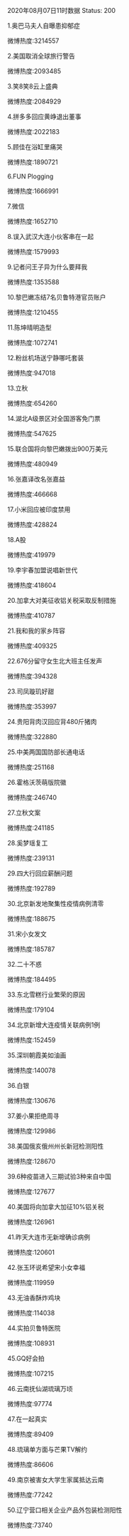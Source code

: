 2020年08月07日11时数据
Status: 200

1.奥巴马夫人自曝患抑郁症

微博热度:3214557

2.美国取消全球旅行警告

微博热度:2093485

3.笑8笑8云上盛典

微博热度:2084929

4.拼多多回应黄峥退出董事

微博热度:2022183

5.顾佳在浴缸里痛哭

微博热度:1890721

6.FUN Plogging

微博热度:1666991

7.微信

微博热度:1652710

8.误入武汉大连小伙客串在一起

微博热度:1579993

9.记者问王子异为什么要拜我

微博热度:1353588

10.黎巴嫩冻结7名贝鲁特港官员账户

微博热度:1210455

11.陈坤晴明造型

微博热度:1072741

12.粉丝机场送宁静哪吒套装

微博热度:947018

13.立秋

微博热度:654260

14.湖北A级景区对全国游客免门票

微博热度:547625

15.联合国将向黎巴嫩拨出900万美元

微博热度:480949

16.张嘉译改名张嘉益

微博热度:466668

17.小米回应被印度禁用

微博热度:428824

18.A股

微博热度:419979

19.李宇春加盟说唱新世代

微博热度:418604

20.加拿大对美征收铝关税采取反制措施

微博热度:410787

21.我和我的家乡阵容

微博热度:409325

22.676分留守女生北大班主任发声

微博热度:394328

23.司凤璇玑好甜

微博热度:353997

24.贵阳背肉汉回应背480斤猪肉

微博热度:322880

25.中美两国国防部长通电话

微博热度:251168

26.霍格沃茨萌版院徽

微博热度:246740

27.立秋文案

微博热度:241185

28.奚梦瑶复工

微博热度:239131

29.四大行回应薪酬问题

微博热度:192789

30.北京新发地聚集性疫情病例清零

微博热度:188675

31.宋小女发文

微博热度:185787

32.二十不惑

微博热度:184495

33.东北雪糕行业繁荣的原因

微博热度:179104

34.北京新增大连疫情关联病例1例

微博热度:152459

35.深圳朝霞美如油画

微博热度:140078

36.白银

微博热度:130676

37.姜小果拒绝周寻

微博热度:129986

38.美国俄亥俄州州长新冠检测阳性

微博热度:128670

39.6种疫苗进入三期试验3种来自中国

微博热度:127677

40.美国将向加拿大加征10%铝关税

微博热度:126961

41.昨天大连市无新增确诊病例

微博热度:120601

42.张玉环说希望宋小女幸福

微博热度:119959

43.无油香酥炸鸡块

微博热度:114038

44.实拍贝鲁特医院

微博热度:108931

45.GQ好会拍

微博热度:107215

46.云南抚仙湖琉璃万顷

微博热度:97774

47.在一起真实

微博热度:89409

48.琉璃单方面与芒果TV解约

微博热度:86606

49.南京被害女大学生家属抵达云南

微博热度:77242

50.辽宁营口相关企业产品外包装检测阳性

微博热度:73740

